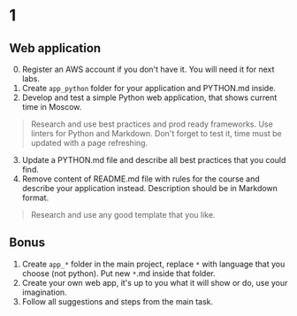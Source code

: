 # 1

## Web application

0. Register an AWS account if you don't have it. You will need it for next labs.
1. Create `app_python` folder for your application and PYTHON.md inside.
2. Develop and test a simple Python web application, that shows current time in Moscow.
> Research and use best practices and prod ready frameworks. Use linters for Python and Markdown. Don't forget to test it, time must be updated with a page refreshing.
3. Update a PYTHON.md file and describe all best practices that you could find. 
4. Remove content of README.md file with rules for the course and describe your application instead. Description should be in Markdown format.
> Research and use any good template that you like.
## Bonus

1. Create `app_*` folder in the main project, replace `*` with language that you choose (not python). Put new `*`.md inside that folder.
2. Create your own web app, it's up to you what it will show or do, use your imagination.
3. Follow all suggestions and steps from the main task. 
